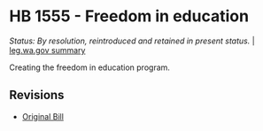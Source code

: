 # HB 1555 - Freedom in education
*Status: By resolution, reintroduced and retained in present status.* | [leg.wa.gov summary](https://app.leg.wa.gov/billsummary?BillNumber=1555&Year=2021)

Creating the freedom in education program.

## Revisions
* [Original Bill](1/)